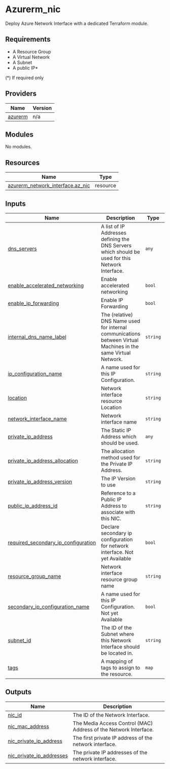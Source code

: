 # Azurerm_nic

Deploy Azure Network Interface with a dedicated Terraform module.

## Requirements

* A Resource Group
* A Virtual Network
* A Subnet
* A public IP*

(*) If required only

## Providers

| Name | Version |
|------|---------|
| <a name="provider_azurerm"></a> [azurerm](#provider\_azurerm) | n/a |

## Modules

No modules.

## Resources

| Name | Type |
|------|------|
| [azurerm_network_interface.az_nic](https://registry.terraform.io/providers/hashicorp/azurerm/latest/docs/resources/network_interface) | resource |

## Inputs

| Name | Description | Type | Default | Required |
|------|-------------|------|---------|:--------:|
| <a name="input_dns_servers"></a> [dns\_servers](#input\_dns\_servers) | A list of IP Addresses defining the DNS Servers which should be used for this Network Interface. | `any` | `null` | no |
| <a name="input_enable_accelerated_networking"></a> [enable\_accelerated\_networking](#input\_enable\_accelerated\_networking) | Enable accelerated networking | `bool` | `false` | no |
| <a name="input_enable_ip_forwarding"></a> [enable\_ip\_forwarding](#input\_enable\_ip\_forwarding) | Enable IP Forwarding | `bool` | `false` | no |
| <a name="input_internal_dns_name_label"></a> [internal\_dns\_name\_label](#input\_internal\_dns\_name\_label) | The (relative) DNS Name used for internal communications between Virtual Machines in the same Virtual Network. | `string` | `null` | no |
| <a name="input_ip_configuration_name"></a> [ip\_configuration\_name](#input\_ip\_configuration\_name) | A name used for this IP Configuration. | `string` | `"default_ip"` | no |
| <a name="input_location"></a> [location](#input\_location) | Network interface resource Location | `string` | n/a | yes |
| <a name="input_network_interface_name"></a> [network\_interface\_name](#input\_network\_interface\_name) | Network interface name | `string` | n/a | yes |
| <a name="input_private_ip_address"></a> [private\_ip\_address](#input\_private\_ip\_address) | The Static IP Address which should be used. | `any` | `null` | no |
| <a name="input_private_ip_address_allocation"></a> [private\_ip\_address\_allocation](#input\_private\_ip\_address\_allocation) | The allocation method used for the Private IP Address. | `string` | `"Dynamic"` | no |
| <a name="input_private_ip_address_version"></a> [private\_ip\_address\_version](#input\_private\_ip\_address\_version) | The IP Version to use | `string` | `"IPv4"` | no |
| <a name="input_public_ip_address_id"></a> [public\_ip\_address\_id](#input\_public\_ip\_address\_id) | Reference to a Public IP Address to associate with this NIC. | `string` | `null` | no |
| <a name="input_required_secondary_ip_configuration"></a> [required\_secondary\_ip\_configuration](#input\_required\_secondary\_ip\_configuration) | Declare secondary ip configuration for network interface. Not yet Available | `bool` | `false` | no |
| <a name="input_resource_group_name"></a> [resource\_group\_name](#input\_resource\_group\_name) | Network interface resource group name | `string` | n/a | yes |
| <a name="input_secondary_ip_configuration_name"></a> [secondary\_ip\_configuration\_name](#input\_secondary\_ip\_configuration\_name) | A name used for this IP Configuration. Not yet Available | `bool` | `false` | no |
| <a name="input_subnet_id"></a> [subnet\_id](#input\_subnet\_id) | The ID of the Subnet where this Network Interface should be located in. | `string` | `null` | no |
| <a name="input_tags"></a> [tags](#input\_tags) | A mapping of tags to assign to the resource. | `map` | `{}` | no |

## Outputs

| Name | Description |
|------|-------------|
| <a name="output_nic_id"></a> [nic\_id](#output\_nic\_id) | The ID of the Network Interface. |
| <a name="output_nic_mac_address"></a> [nic\_mac\_address](#output\_nic\_mac\_address) | The Media Access Control (MAC) Address of the Network Interface. |
| <a name="output_nic_private_ip_address"></a> [nic\_private\_ip\_address](#output\_nic\_private\_ip\_address) | The first private IP address of the network interface. |
| <a name="output_nic_private_ip_addresses"></a> [nic\_private\_ip\_addresses](#output\_nic\_private\_ip\_addresses) | The private IP addresses of the network interface. |
